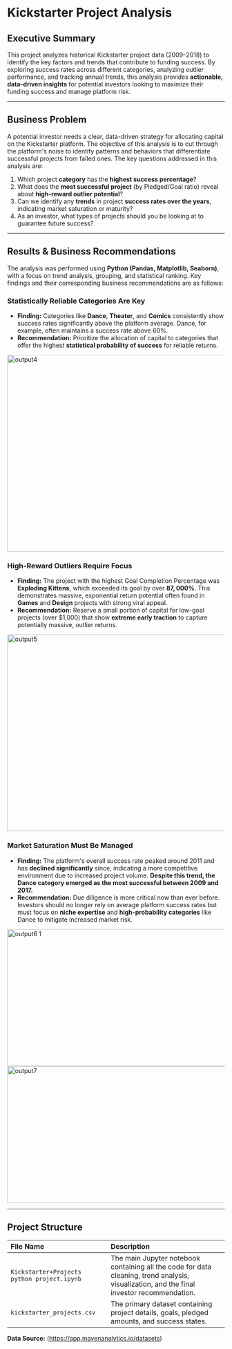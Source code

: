 # Kickstarter Project Analysis

## Executive Summary
This project analyzes historical Kickstarter project data (2009–2018) to identify the key factors and trends that contribute to funding success. By exploring success rates across different categories, analyzing outlier performance, and tracking annual trends, this analysis provides **actionable, data-driven insights** for potential investors looking to maximize their funding success and manage platform risk.

---

## Business Problem
A potential investor needs a clear, data-driven strategy for allocating capital on the Kickstarter platform. The objective of this analysis is to cut through the platform's noise to identify patterns and behaviors that differentiate successful projects from failed ones. The key questions addressed in this analysis are:

1.  Which project **category** has the **highest success percentage**?
2.  What does the **most successful project** (by Pledged/Goal ratio) reveal about **high-reward outlier potential**?
3.  Can we identify any **trends** in project **success rates over the years**, indicating market saturation or maturity?
4.  As an investor, what types of projects should you be looking at to guarantee future success?

---

## Results & Business Recommendations
The analysis was performed using **Python (Pandas, Matplotlib, Seaborn)**, with a focus on trend analysis, grouping, and statistical ranking. Key findings and their corresponding business recommendations are as follows:

### Statistically Reliable Categories Are Key
* **Finding:** Categories like **Dance**, **Theater**, and **Comics** consistently show success rates significantly above the platform average. Dance, for example, often maintains a success rate above $60\%$.
* **Recommendation:** Prioritize the allocation of capital to categories that offer the highest **statistical probability of success** for reliable returns.

<img width="634" height="455" alt="output4" src="https://github.com/user-attachments/assets/43855f03-fa20-4cf9-8e97-61c0653fe973" />


### High-Reward Outliers Require Focus
* **Finding:** The project with the highest Goal Completion Percentage was **Exploding Kittens**, which exceeded its goal by over **$87,000\%$**. This demonstrates massive, exponential return potential often found in **Games** and **Design** projects with strong viral appeal.
* **Recommendation:** Reserve a small portion of capital for low-goal projects (over \$1,000) that show **extreme early traction** to capture potentially massive, outlier returns.
  
<img width="967" height="455" alt="output5" src="https://github.com/user-attachments/assets/e3004e23-5635-40f5-a8e0-0e022047e59f" />

### Market Saturation Must Be Managed
* **Finding:** The platform's overall success rate peaked around 2011 and has **declined significantly** since, indicating a more competitive environment due to increased project volume. **Despite this trend, the Dance category emerged as the most successful between 2009 and 2017.**
* **Recommendation:** Due diligence is more critical now than ever before. Investors should no longer rely on average platform success rates but must focus on **niche expertise** and **high-probability categories** like Dance to mitigate increased market risk.


<img width="1229" height="317" alt="output6 1" src="https://github.com/user-attachments/assets/e30f9546-634d-4e9c-86e0-46d5dc1432db" />


<img width="1238" height="316" alt="output7" src="https://github.com/user-attachments/assets/f53a865a-400c-44cd-991f-202faa8188bc" />


---

## Project Structure
| File Name | Description |
| :--- | :--- |
| `Kickstarter+Projects python project.ipynb` | The main Jupyter notebook containing all the code for data cleaning, trend analysis, visualization, and the final investor recommendation. |
| `kickstarter_projects.csv` | The primary dataset containing project details, goals, pledged amounts, and success states. |

**Data Source:** (https://app.mavenanalytics.io/datasets)

